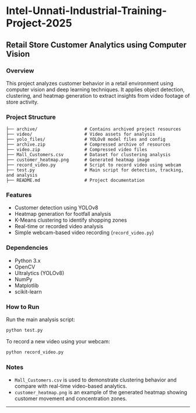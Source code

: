 # Intel-Unnati-Industrial-Training-Project-2025  
## Retail Store Customer Analytics using Computer Vision

### Overview

This project analyzes customer behavior in a retail environment using computer vision and deep learning techniques. It applies object detection, clustering, and heatmap generation to extract insights from video footage of store activity.

### Project Structure

```
├── archive/                  # Contains archived project resources
├── video/                    # Video assets for analysis
├── yolo_files/               # YOLOv8 model files and config
├── archive.zip               # Compressed archive of resources
├── video.zip                 # Compressed video files
├── Mall_Customers.csv        # Dataset for clustering analysis
├── customer_heatmap.png      # Generated heatmap image
├── record_video.py           # Script to record video using webcam
├── test.py                   # Main script for detection, tracking, and analysis
├── README.md                 # Project documentation
```

### Features

- Customer detection using YOLOv8  
- Heatmap generation for footfall analysis  
- K-Means clustering to identify shopping zones  
- Real-time or recorded video analysis  
- Simple webcam-based video recording (`record_video.py`)

### Dependencies

- Python 3.x  
- OpenCV  
- Ultralytics (YOLOv8)  
- NumPy  
- Matplotlib  
- scikit-learn  

### How to Run

Run the main analysis script:

```bash
python test.py
```

To record a new video using your webcam:

```bash
python record_video.py
```

### Notes

- `Mall_Customers.csv` is used to demonstrate clustering behavior and compare with real-time video-based analytics.
- `customer_heatmap.png` is an example of the generated heatmap showing customer movement and concentration zones.

---
